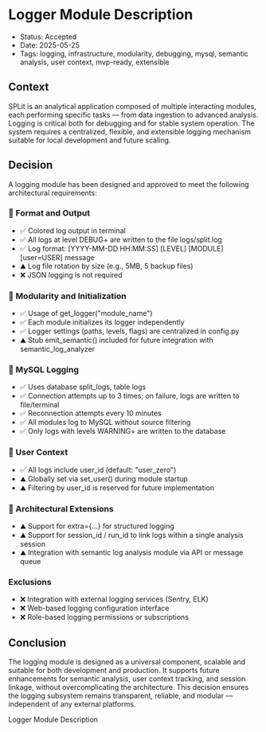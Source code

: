 # Logger Module Description

- Status: Accepted
- Date: 2025-05-25
- Tags: logging, infrastructure, modularity, debugging, mysql, semantic analysis, user context, mvp-ready, extensible

## Context

SPLit is an analytical application composed of multiple interacting modules, each performing specific tasks — from data ingestion to advanced analysis. Logging is critical both for debugging and for stable system operation. The system requires a centralized, flexible, and extensible logging mechanism suitable for local development and future scaling.

## Decision

A logging module has been designed and approved to meet the following architectural requirements:

### 📄 Format and Output
- ✅ Colored log output in terminal
- ✅ All logs at level DEBUG+ are written to the file logs/split.log
- ✅ Log format: [YYYY-MM-DD HH:MM:SS] [LEVEL] [MODULE] [user=USER] message
- ⛰️ Log file rotation by size (e.g., 5MB, 5 backup files)
- ❌ JSON logging is not required

### 🧱 Modularity and Initialization
- ✅ Usage of get_logger("module_name")
- ✅ Each module initializes its logger independently
- ✅ Logger settings (paths, levels, flags) are centralized in config.py
- ⛰️ Stub emit_semantic() included for future integration with semantic_log_analyzer

### 🔐 MySQL Logging
- ✅ Uses database split_logs, table logs
- ✅ Connection attempts up to 3 times; on failure, logs are written to file/terminal
- ✅ Reconnection attempts every 10 minutes
- ✅ All modules log to MySQL without source filtering
- ✅ Only logs with levels WARNING+ are written to the database

### 👤 User Context

- ✅ All logs include user_id (default: "user_zero")
- ⛰️ Globally set via set_user() during module startup
- ⛰️ Filtering by user_id is reserved for future implementation

### 🧠 Architectural Extensions
- ⛰️ Support for extra={...} for structured logging
- ⛰️ Support for session_id / run_id to link logs within a single analysis session
- ⛰️ Integration with semantic log analysis module via API or message queue

### Exclusions

- ❌ Integration with external logging services (Sentry, ELK)
- ❌ Web-based logging configuration interface
- ❌ Role-based logging permissions or subscriptions

## Conclusion

The logging module is designed as a universal component, scalable and suitable for both development and production. It supports future enhancements for semantic analysis, user context tracking, and session linkage, without overcomplicating the architecture. This decision ensures the logging subsystem remains transparent, reliable, and modular — independent of any external platforms.

Logger Module Description